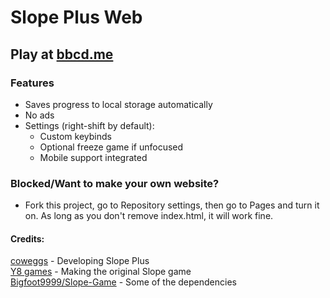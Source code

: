 # Slope Plus Web  

## Play at [bbcd.me](https://bbcd.me)  

### Features  

- Saves progress to local storage automatically
- No ads  
- Settings (right-shift by default):  
  - Custom keybinds  
  - Optional freeze game if unfocused  
  - Mobile support integrated  


### Blocked/Want to make your own website?  
  
- Fork this project, go to Repository settings, then go to Pages and turn it on. As long as you don't remove index.html, it will work fine.

#### Credits:  

[coweggs](https://github.com/coweggs) - Developing Slope Plus  
[Y8 games](https://www.y8.com) - Making the original Slope game  
[Bigfoot9999/Slope-Game](https://github.com/Bigfoot9999/Slope-Game) - Some of the dependencies  
